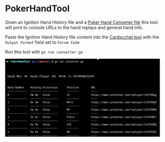 # PokerHandTool

Given an Ignition Hand History file and a [Poker Hand Converter file](https://www.cardschat.com/hand-converter.php) this tool will print to console URLs to the hand replays and general hand info.

Paste the Ignition Hand History file content into the [Cardscchat tool](https://www.cardschat.com/hand-converter.php) with the `Output Format` field set to `Forum Code`

Run this tool with `go run converter.go`


![](screenshot.png "Screenshot")
